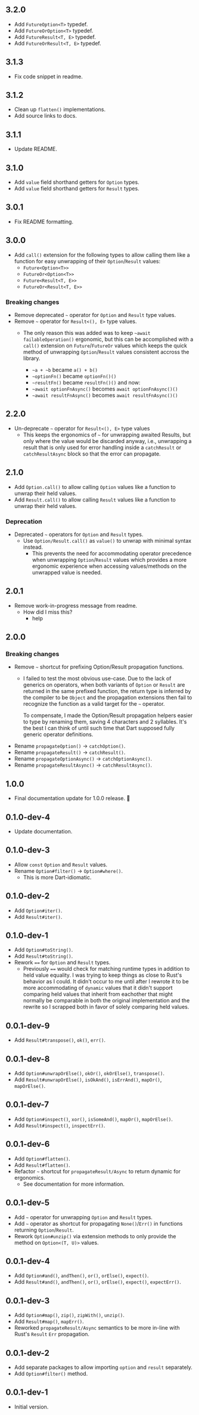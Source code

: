 ## 3.2.0

- Add `FutureOption<T>` typedef.
- Add `FutureOrOption<T>` typedef.
- Add `FutureResult<T, E>` typedef.
- Add `FutureOrResult<T, E>` typedef.

## 3.1.3

- Fix code snippet in readme.

## 3.1.2

- Clean up `flatten()` implementations.
- Add source links to docs.

## 3.1.1

- Update README.

## 3.1.0

- Add `value` field shorthand getters for `Option` types.
- Add `value` field shorthand getters for `Result` types.

## 3.0.1

- Fix README formatting.

## 3.0.0

- Add `call()` extension for the following types to allow calling them like a function
  for easy unwrapping of their `Option`/`Result` values:
  - `Future<Option<T>>`
  - `FutureOr<Option<T>>`
  - `Future<Result<T, E>>`
  - `FutureOr<Result<T, E>>`

### Breaking changes

- Remove deprecated `~` operator for `Option` and `Result` type values.
- Remove `~` operator for `Result<(), E>` type values.
  - The only reason this was added was to keep `~await failableOperation()` ergonomic,
  but this can be accomplished with a `call()` extension on `Future`/`FutureOr`
  values which keeps the quick method of unwrapping `Option`/`Result` values consistent
  accross the library.

	- `~a + ~b` became `a() + b()`
	- `~optionFn()` became `optionFn()()`
	- `~resultFn()` became `resultFn()()` and now:
	- `~await optionFnAsync()` becomes `await optionFnAsync()()`
	- `~await resultFnAsync()` becomes `await resultFnAsync()()`

## 2.2.0

- Un-deprecate `~` operator for `Result<(), E>` type values
  - This keeps the ergonomics of `~` for unwrapping awaited Results, but only where
  the value would be discarded anyway, i.e., unwrapping a result that is only used
  for error handling inside a `catchResult` or `catchResultAsync` block so that the
  error can propagate.

## 2.1.0

- Add `Option.call()` to allow calling `Option` values like a function to unwrap
  their held values.
- Add `Result.call()` to allow calling `Result` values like a function to unwrap
  their held values.

### Deprecation

- Deprecated `~` operators for `Option` and `Result` types.
  - Use `Option/Result.call()` as `value()` to unwrap with minimal syntax instead.
    - This prevents the need for accommodating operator precedence when unwrapping
      `Option`/`Result` values which provides a more ergonomic experience when accessing
      values/methods on the unwrapped value is needed.

## 2.0.1

- Remove work-in-progress message from readme.
  - How did I miss this?
    - help

## 2.0.0

### Breaking changes

- Remove `~` shortcut for prefixing Option/Result propagation functions.
  - I failed to test the most obvious use-case. Due to the lack of generics on operators,
  when both variants of `Option` or `Result` are returned in the same prefixed function,
  the return type is inferred by the compiler to be `Object` and the propagation
  extensions then fail to recognize the function as a valid target for the `~` operator.

    To compensate, I made the Option/Result propagation helpers easier to type by
  renaming them, saving 4 characters and 2 syllables. It's the best I can think of
  until such time that Dart supposed fully generic operator definitions.
- Rename `propagateOption()` -> `catchOption()`.
- Rename `propagateResult()` -> `catchResult()`.
- Rename `propagateOptionAsync()` -> `catchOptionAsync()`.
- Rename `propagateResultAsync()` -> `catchResultAsync()`.

## 1.0.0

- Final documentation update for 1.0.0 release. 🎉

## 0.1.0-dev-4

- Update documentation.

## 0.1.0-dev-3

- Allow `const` `Option` and `Result` values.
- Rename `Option#filter()` -> `Option#where()`.
  - This is more Dart-idiomatic.

## 0.1.0-dev-2

- Add `Option#iter()`.
- Add `Result#iter()`.

## 0.1.0-dev-1

- Add `Option#toString()`.
- Add `Result#toString()`.
- Rework `==` for `Option` and `Result` types.
  - Previously `==` would check for matching runtime types in addition to held value equality.
  I was trying to keep things as close to Rust's behavior as I could. It didn't occur to me
  until after I rewrote it to be more accommodating of `dynamic` values that it didn't support
  comparing held values that inherit from eachother that might normally be comparable in both
  the original implementation and the rewrite so I scrapped both in favor of solely comparing
  held values.

## 0.0.1-dev-9

- Add `Result#transpose()`, `ok()`, `err()`.

## 0.0.1-dev-8

- Add `Option#unwrapOrElse()`, `okOr()`, `okOrElse()`, `transpose()`.
- Add `Result#unwrapOrElse()`, `isOkAnd()`, `isErrAnd()`, `mapOr()`, `mapOrElse()`.

## 0.0.1-dev-7

- Add `Option#inspect()`, `xor()`, `isSomeAnd()`, `mapOr()`, `mapOrElse()`.
- Add `Result#inspect()`, `inspectErr()`.

## 0.0.1-dev-6

- Add `Option#flatten()`.
- Add `Result#flatten()`.
- Refactor `~` shortcut for `propagateResult/Async` to return dynamic for ergonomics.
  - See documentation for more information.

## 0.0.1-dev-5

- Add `~` operator for unwrapping `Option` and `Result` types.
- Add `~` operator as shortcut for propagating `None()`/`Err()` in functions returning `Option`/`Result`.
- Rework `Option#unzip()` via extension methods to only provide the method on `Option<(T, U)>` values.

## 0.0.1-dev-4

- Add `Option#and()`, `andThen()`, `or()`, `orElse()`, `expect()`.
- Add `Result#and()`, `andThen()`, `or()`, `orElse()`, `expect()`, `expectErr()`.

## 0.0.1-dev-3

- Add `Option#map()`, `zip()`, `zipWith()`, `unzip()`.
- Add `Result#map()`, `mapErr()`.
- Reworked `propagateResult/Async` semantics to be more in-line with Rust's `Result` `Err` propagation.

## 0.0.1-dev-2

- Add separate packages to allow importing `option` and `result` separately.
- Add `Option#filter()` method.

## 0.0.1-dev-1

- Initial version.
